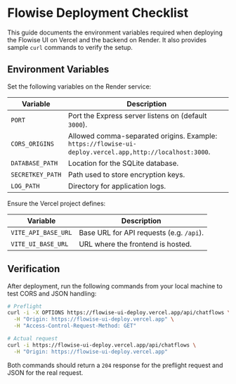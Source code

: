 # Flowise Deployment Checklist

This guide documents the environment variables required when deploying the Flowise UI on Vercel and the backend on Render. It also provides sample `curl` commands to verify the setup.

## Environment Variables

Set the following variables on the Render service:

| Variable | Description |
| -------- | ----------- |
| `PORT` | Port the Express server listens on (default `3000`). |
| `CORS_ORIGINS` | Allowed comma-separated origins. Example: `https://flowise-ui-deploy.vercel.app,http://localhost:3000`. |
| `DATABASE_PATH` | Location for the SQLite database. |
| `SECRETKEY_PATH` | Path used to store encryption keys. |
| `LOG_PATH` | Directory for application logs. |

Ensure the Vercel project defines:

| Variable | Description |
| -------- | ----------- |
| `VITE_API_BASE_URL` | Base URL for API requests (e.g. `/api`). |
| `VITE_UI_BASE_URL` | URL where the frontend is hosted. |

## Verification

After deployment, run the following commands from your local machine to test CORS and JSON handling:

```bash
# Preflight
curl -i -X OPTIONS https://flowise-ui-deploy.vercel.app/api/chatflows \
  -H "Origin: https://flowise-ui-deploy.vercel.app" \
  -H "Access-Control-Request-Method: GET"

# Actual request
curl -i https://flowise-ui-deploy.vercel.app/api/chatflows \
  -H "Origin: https://flowise-ui-deploy.vercel.app"
```

Both commands should return a `204` response for the preflight request and JSON for the real request.

